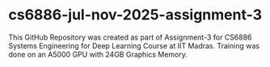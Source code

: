 # cs6886-jul-nov-2025-assignment-3
This GitHub Repository was created as part of Assignment-3 for CS6886 Systems Engineering for Deep Learning Course at IIT Madras. Training was done on an A5000 GPU with 24GB Graphics Memory.
